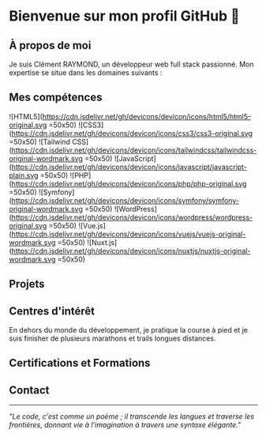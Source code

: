 # Bienvenue sur mon profil GitHub 👋

## À propos de moi

Je suis Clément RAYMOND, un développeur web full stack passionné.
Mon expertise se situe dans les domaines suivants :

## Mes compétences

![HTML5](https://cdn.jsdelivr.net/gh/devicons/devicon/icons/html5/html5-original.svg =50x50)
![CSS3](https://cdn.jsdelivr.net/gh/devicons/devicon/icons/css3/css3-original.svg =50x50)
![Tailwind CSS](https://cdn.jsdelivr.net/gh/devicons/devicon/icons/tailwindcss/tailwindcss-original-wordmark.svg =50x50)
![JavaScript](https://cdn.jsdelivr.net/gh/devicons/devicon/icons/javascript/javascript-plain.svg =50x50)
![PHP](https://cdn.jsdelivr.net/gh/devicons/devicon/icons/php/php-original.svg =50x50)
![Symfony](https://cdn.jsdelivr.net/gh/devicons/devicon/icons/symfony/symfony-original-wordmark.svg =50x50)
![WordPress](https://cdn.jsdelivr.net/gh/devicons/devicon/icons/wordpress/wordpress-original.svg =50x50)
![Vue.js](https://cdn.jsdelivr.net/gh/devicons/devicon/icons/vuejs/vuejs-original-wordmark.svg =50x50)
![Nuxt.js](https://cdn.jsdelivr.net/gh/devicons/devicon/icons/nuxtjs/nuxtjs-original-wordmark.svg =50x50)

          
## Projets

## Centres d'intérêt

En dehors du monde du développement, je pratique la course à pied et je suis finisher de plusieurs marathons et trails longues distances.

## Certifications et Formations

## Contact

---

*"Le code, c'est comme un poème ; il transcende les langues et traverse les frontières, donnant vie à l'imagination à travers une syntaxe élégante."*
